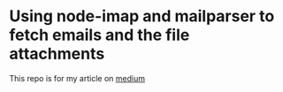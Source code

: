 # Using node-imap and mailparser to fetch emails and the file attachments

This repo is for my article on [medium](https://mishijima.medium.com/fetch-emails-and-file-attachments-using-nodejs-55646328f32e)
